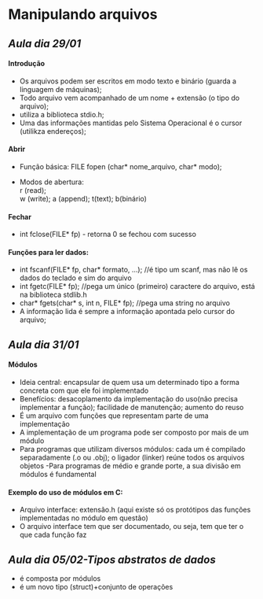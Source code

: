 # Manipulando arquivos
   
## *Aula dia 29/01*

#### Introdução
- Os arquivos podem ser escritos em modo texto e binário (guarda a linguagem de máquinas);
- Todo arquivo vem acompanhado de um nome + extensão (o tipo do arquivo);
- utiliza a biblioteca stdio.h;
- Uma das informações mantidas pelo Sistema Operacional é o cursor (utilikza endereços);

#### Abrir 
- Função básica: FILE fopen (char* nome_arquivo, char* modo);   
   
- Modos de abertura:   
r (read);    
w (write); 
a (append); 
t(text); 
b(binário)

#### Fechar
- int fclose(FILE* fp) - retorna 0 se fechou com sucesso

#### Funções para ler dados:
- int fscanf(FILE* fp, char* formato, ...); //é tipo um scanf, mas não lê os dados do teclado e sim do arquivo
- int fgetc(FILE* fp); //pega um único (primeiro) caractere do arquivo, está na biblioteca stdlib.h
- char* fgets(char* s, int n, FILE* fp); //pega uma string no arquivo 
- A informação lida é sempre a informação apontada pelo cursor do arquivo;

## *Aula dia 31/01*

#### Módulos
- Ideia central: encapsular de quem usa um determinado tipo a forma concreta com que ele foi implementado
- Benefícios: desacoplamento da implementação do uso(não precisa implementar a função); facilidade de manutenção; aumento do reuso
- É um arquivo com funções que representam parte de uma implementação
- A implementação de um programa pode ser composto por mais de um módulo
- Para programas que utilizam diversos módulos: cada um é compilado separadamente (.o ou .obj); o ligador (linker) reúne todos os arquivos objetos
-Para programas de médio e grande porte, a sua divisão em módulos é fundamental

#### Exemplo do uso de módulos em C:
- Arquivo interface: extensão.h (aqui existe só os protótipos das funções implementadas no módulo em questão)
- O arquivo interface tem que ser documentado, ou seja, tem que ter o que cada função faz

## *Aula dia 05/02-Tipos abstratos de dados*
- é composta por módulos
- é um novo tipo (struct)+conjunto de operações